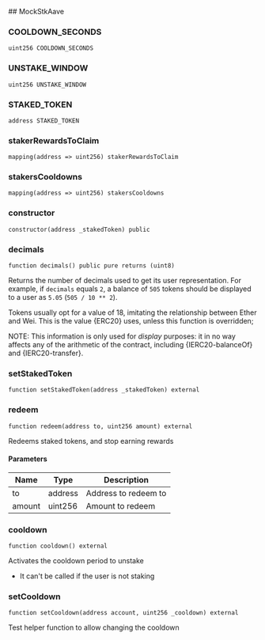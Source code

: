 ﻿﻿## MockStkAave


### COOLDOWN_SECONDS

```solidity
uint256 COOLDOWN_SECONDS
```

### UNSTAKE_WINDOW

```solidity
uint256 UNSTAKE_WINDOW
```

### STAKED_TOKEN

```solidity
address STAKED_TOKEN
```

### stakerRewardsToClaim

```solidity
mapping(address => uint256) stakerRewardsToClaim
```

### stakersCooldowns

```solidity
mapping(address => uint256) stakersCooldowns
```

### constructor

```solidity
constructor(address _stakedToken) public
```







### decimals

```solidity
function decimals() public pure returns (uint8)
```



Returns the number of decimals used to get its user representation.
For example, if `decimals` equals `2`, a balance of `505` tokens should
be displayed to a user as `5.05` (`505 / 10 ** 2`).

Tokens usually opt for a value of 18, imitating the relationship between
Ether and Wei. This is the value {ERC20} uses, unless this function is
overridden;

NOTE: This information is only used for _display_ purposes: it in
no way affects any of the arithmetic of the contract, including
{IERC20-balanceOf} and {IERC20-transfer}.



### setStakedToken

```solidity
function setStakedToken(address _stakedToken) external
```







### redeem

```solidity
function redeem(address to, uint256 amount) external
```



Redeems staked tokens, and stop earning rewards

#### Parameters

| Name | Type | Description |
| ---- | ---- | ----------- |
| to | address | Address to redeem to |
| amount | uint256 | Amount to redeem |


### cooldown

```solidity
function cooldown() external
```



Activates the cooldown period to unstake
- It can't be called if the user is not staking



### setCooldown

```solidity
function setCooldown(address account, uint256 _cooldown) external
```



Test helper function to allow changing the cooldown



